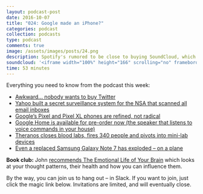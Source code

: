 ```yaml
---
layout: podcast-post
date: 2016-10-07
title: "024: Google made an iPhone?"
categories: podcast
collection: podcasts
type: podcast
comments: true
image: /assets/images/posts/24.png
description: Spotify's rumored to be close to buying SoundCloud, which could mean it wins the music streaming wars, why we're going to Mars and a whole lot more.
soundcloud: '<iframe width="100%" height="166" scrolling="no" frameborder="no" src="https://w.soundcloud.com/player/?url=https%3A//api.soundcloud.com/tracks/286616657&amp;color=0066cc&amp;auto_play=false&amp;hide_related=false&amp;show_comments=true&amp;show_user=true&amp;show_reposts=false"></iframe>'
time: 53 minutes
---
```

Everything you need to know from the podcast this week:

<ul>
  <li><a href="https://www.bloomberg.com/news/articles/2016-10-08/twitter-sales-process-said-almost-dead-as-suitors-lose-interest">Awkward... nobody wants to buy Twitter</a></li>
  <li><a href="http://www.reuters.com/article/us-yahoo-nsa-exclusive-idUSKCN1241YT">Yahoo built a secret surveillance system for the NSA that scanned all email inboxes</a></li>
  <li><a href="http://www.theverge.com/2016/10/4/13155852/google-phone-pixel-photos-video-hands-on">Google’s Pixel and Pixel XL phones are refined, not radical</a></li>
  <li><a href="https://madeby.google.com/home/">
Google Home is available for pre-order now (the speaker that listens to voice commands in your house)</a></li>
<li><a href="http://www.theverge.com/2016/10/5/13180666/theranos-close-labs-fire-employees">
Theranos closes blood labs, fires 340 people and pivots into mini-lab devices</a></li>
<li><a href="http://arstechnica.com/gadgets/2016/10/a-replacement-galaxy-note-7-catches-fire-on-a-plane/">
Even a replaced Samsung Galaxy Note 7 has exploded – on a plane</a></li>
</ul>


**Book club:** John [recommends The Emotional Life of Your Brain](https://www.amazon.com/dp/B005GSYZ0M/ref=dp-kindle-redirect?_encoding=UTF8&btkr=1) which looks at your thought patterns, their health and how you can influence them.


By the way, you can join us to hang out – in Slack. If you want to join, just click the magic link below. Invitations are limited, and will eventually close.

<script async defer src="https://charged-podcast.herokuapp.com/slackin.js"></script>
